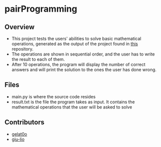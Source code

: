 # pairProgramming

## Overview
  - This project tests the users' abilities to solve basic mathematical operations, generated as the output of the project found in [this](https://github.com/giu-lio/assignment2) repository.
  - The operations are shown in sequential order, and the user has to write the result to each of them.
  - After 10 operations, the program will display the number of correct answers and will print the solution to the ones the user has done wrong.

## Files
  - main.py is where the source code resides
  - result.txt is the file the program takes as input. It contains the mathematical operations that the user will be asked to solve

## Contributors
  - [gelat0o](https://github.com/gelat0o)
  - [giu-lio](https://github.com/giu-lio)

